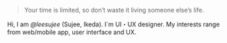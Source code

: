 > Your time is limited, so don’t waste it living someone else’s life.

Hi, I am _@leesujee_ (Sujee, Ikeda).
I`m UI・UX designer.
My interests range from web/mobile app, user interface and UX.
